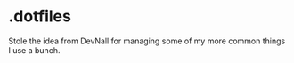 # .dotfiles

Stole the idea from DevNall for managing some of my more common things I use a bunch.

